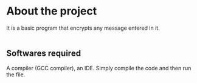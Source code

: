 # About the project
It is a basic program that encrypts any message entered in it. <br /> <br />

## Softwares required
A compiler (GCC compiler), an IDE. Simply compile the code and then run the file.
